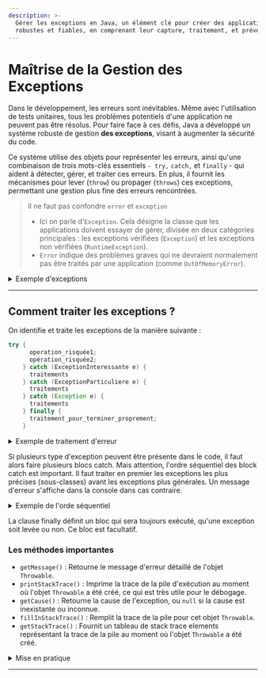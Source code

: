 ```yaml
---
description: >-
  Gérer les exceptions en Java, un élément clé pour créer des applications
  robustes et fiables, en comprenant leur capture, traitement, et prévention.
---
```


# Maîtrise de la Gestion des Exceptions

Dans le développement, les erreurs sont inévitables. Même avec l'utilisation de tests unitaires, tous les problèmes potentiels d'une application ne peuvent pas être résolus. Pour faire face à ces défis, Java a développé un système robuste de gestion **des exceptions**, visant à augmenter la sécurité du code.

Ce système utilise des objets pour représenter les erreurs, ainsi qu'une combinaison de trois mots-clés essentiels `- try,` `catch,` et `finally` - qui aident à détecter, gérer, et traiter ces erreurs. En plus, il fournit les mécanismes pour lever (`throw`) ou propager (`throws`) ces exceptions, permettant une gestion plus fine des erreurs rencontrées.

> Il ne faut pas confondre `error` et `exception`&#x20;
>
> * Ici on parle d'`Exception`. Cela désigne la classe que les applications doivent essayer de gérer, divisée en deux catégories principales : les exceptions vérifiées (`Exception`) et les exceptions non vérifiées (`RuntimeException`).
> * `Error` indique des problèmes graves qui ne devraient normalement pas être traités par une application (comme `OutOfMemoryError`).

<details>

<summary>Exemple d'exceptions</summary>

Une division par 0 renvoie forcement une erreur

**Erreur :**&#x20;

```java
  public static void main(String[] args) {
    int i = 3;
    int j = 0;
    System.out.println("résultat = " + (i / j));
  }
```

Ce que renvoie la console :

```
Exception in thread "main" java.lang.ArithmeticException: / by zero
	at ToDos.main(ToDos.java:9)
```

</details>

***

## Comment traiter les exceptions ?

On identifie et traite les exceptions de la manière suivante :&#x20;

```java
try {
      operation_risquée1;
      opération_risquée2;
    } catch (ExceptionInteressante e) {
      traitements
    } catch (ExceptionParticuliere e) {
      traitements
    } catch (Exception e) {
      traitements
    } finally {
      traitement_pour_terminer_proprement;
    }
```

<details>

<summary>Exemple de traitement d'erreur</summary>

Si on reprend l'exemple d'au dessus, on va tester si notre erreur est arithmétique grâce à `catch (ArithmeticException e)`

```java
public static void main(String[] args) {
    int i = 3;
    int j = 0;
    try {
      System.out.println("résultat = " + (i / j));
    } catch (ArithmeticException e) {
      System.out.println("Erreur arithmétique");
    }
  }
```

La console nous renvoie alors :&#x20;

```
Erreur arithmétique
```

`catch (Exception e)` permet de récupérer toutes les autres erreurs. Dans notre cas, si notre erreur n'était pas une erreur d'arithmétique, `catch (Exception e)` exécuterait ses traitement en imprimant `Autre erreur`.&#x20;

</details>

Si plusieurs type d'exception peuvent être présente dans le code, il faut alors faire plusieurs blocs catch. Mais attention, l'ordre séquentiel des block catch est important. Il faut traiter en premier les exceptions les plus précises (sous-classes) avant les exceptions plus générales. Un message d'erreur s'affiche dans la console dans cas contraire.

<details>

<summary>Exemple de l'orde séquentiel</summary>

```java
public static void main(String[] args) {
    int i = 3;
    int j = 0;
    try {
      System.out.println("résultat = " + (i / j));
    } catch (Exception e) {
      System.out.println("Autre erreur");
    } catch (ArithmeticException e) {
      System.out.println("Erreur arithmétique");
    }
  }
```

`catch (Exception e)` permet de récupérer toutes les autres erreurs. Dans notre cas, la console ne va pas afficher `"Erreur arithmétique"` car `catch (Exception e)` est un selecteur plus global

On aura ça dans la console&#x20;

```
error: exception ArithmeticException has already been caught
    } catch (ArithmeticException e) {
```

</details>

La clause finally définit un bloc qui sera toujours exécuté, qu'une exception soit levée ou non. Ce bloc est facultatif.&#x20;

### Les méthodes importantes

* `getMessage()` : Retourne le message d'erreur détaillé de l'objet `Throwable`.
* `printStackTrace()` : Imprime la trace de la pile d'exécution au moment où l'objet `Throwable` a été créé, ce qui est très utile pour le débogage.
* `getCause()` : Retourne la cause de l'exception, ou `null` si la cause est inexistante ou inconnue.
* `fillInStackTrace()` : Remplit la trace de la pile pour cet objet `Throwable`.
* `getStackTrace()` : Fournit un tableau de stack trace elements représentant la trace de la pile au moment où l'objet `Throwable` a été créé.

<details>

<summary>Mise en pratique</summary>

```java
  public static void main(String[] args) {
    int i = 3;
    int j = 0;
    try {
      System.out.println("résultat = " + i/j);
    } catch (ArithmeticException e) {
      System.out.println(e.getMessage());
      System.out.println(" ");
      System.out.println(e.toString());
      System.out.println(" ");
      e.printStackTrace();
    }
  }
```

Résultat dans la console

```
/ by zero 
 
java.lang.ArithmeticException: / by zero
 
printStackTrace
java.lang.ArithmeticException: / by zero
	at ToDos.main(ToDos.java:10)
```

</details>

***
